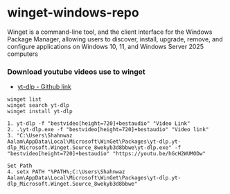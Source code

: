 # winget-windows-repo
Winget is a command-line tool, and the client interface for the Windows Package Manager, allowing users to discover, install, upgrade, remove, and configure applications on Windows 10, 11, and Windows Server 2025 computers

### Download youtube videos use to winget

- [yt-dlp - Github link](https://github.com/yt-dlp/yt-dlp?tab=readme-ov-file)

```
winget list
winget search yt-dlp
winget install yt-dlp
```

```
1. yt-dlp -f "bestvideo[height=720]+bestaudio" "Video Link"
2. .\yt-dlp.exe -f "bestvideo[height=720]+bestaudio" "Video link"
3. "C:\Users\Shahnwaz Aalam\AppData\Local\Microsoft\WinGet\Packages\yt-dlp.yt-dlp_Microsoft.Winget.Source_8wekyb3d8bbwe\yt-dlp.exe" -f "bestvideo[height=720]+bestaudio" "https://youtu.be/hGcH2WUMODw"

Set Path
4. setx PATH "%PATH%;C:\Users\Shahnwaz Aalam\AppData\Local\Microsoft\WinGet\Packages\yt-dlp.yt-dlp_Microsoft.Winget.Source_8wekyb3d8bbwe"

